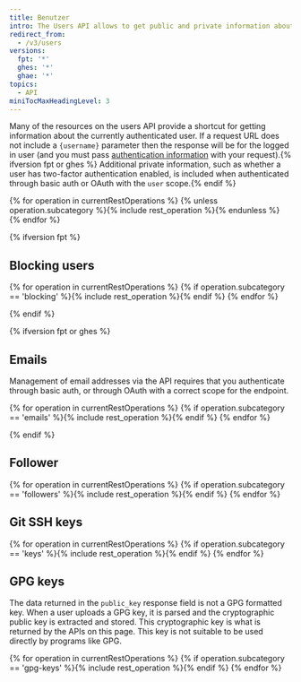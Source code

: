 ```yaml
---
title: Benutzer
intro: The Users API allows to get public and private information about the authenticated user.
redirect_from:
  - /v3/users
versions:
  fpt: '*'
  ghes: '*'
  ghae: '*'
topics:
  - API
miniTocMaxHeadingLevel: 3
---
```


Many of the resources on the users API provide a shortcut for getting information about the currently authenticated user. If a request URL does not include a `{username}` parameter then the response will be for the logged in user (and you must pass [authentication information](/rest/overview/resources-in-the-rest-api#authentication) with your request).{% ifversion fpt or ghes %} Additional private information, such as whether a user has two-factor authentication enabled, is included when authenticated through basic auth or OAuth with the `user` scope.{% endif %}

{% for operation in currentRestOperations %}
  {% unless operation.subcategory %}{% include rest_operation %}{% endunless %}
{% endfor %}

{% ifversion fpt %}
## Blocking users

{% for operation in currentRestOperations %}
  {% if operation.subcategory == 'blocking' %}{% include rest_operation %}{% endif %}
{% endfor %}

{% endif %}

{% ifversion fpt or ghes %}
## Emails

Management of email addresses via the API requires that you authenticate through basic auth, or through OAuth with a correct scope for the endpoint.

{% for operation in currentRestOperations %}
  {% if operation.subcategory == 'emails' %}{% include rest_operation %}{% endif %}
{% endfor %}

{% endif %}

## Follower

{% for operation in currentRestOperations %}
  {% if operation.subcategory == 'followers' %}{% include rest_operation %}{% endif %}
{% endfor %}

## Git SSH keys

{% for operation in currentRestOperations %}
  {% if operation.subcategory == 'keys' %}{% include rest_operation %}{% endif %}
{% endfor %}

## GPG keys

The data returned in the `public_key` response field is not a GPG formatted key. When a user uploads a GPG key, it is parsed and the cryptographic public key is extracted and stored. This cryptographic key is what is returned by the APIs on this page. This key is not suitable to be used directly by programs like GPG.

{% for operation in currentRestOperations %}
  {% if operation.subcategory == 'gpg-keys' %}{% include rest_operation %}{% endif %}
{% endfor %}
